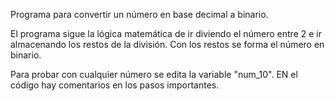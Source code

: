 Programa para convertir un número en base decimal a binario.

El programa sigue la lógica matemática de ir diviendo el número entre 2 e ir almacenando los restos de la división. Con los restos se forma el número en binario.

Para probar con cualquier número se edita la variable "num_10". EN el código hay comentarios en los pasos importantes.
